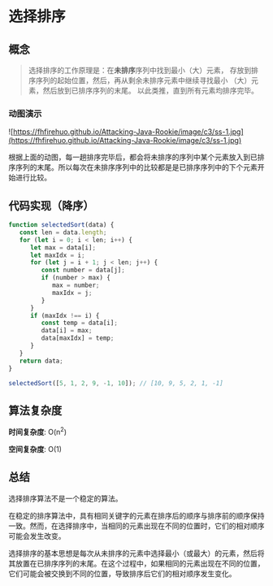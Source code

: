 # 选择排序

## 概念

> 选择排序的工作原理是：在**未排序**序列中找到最小（大）元素， 存放到排序序列的起始位置，然后，再从剩余未排序元素中继续寻找最小 （大）元素，然后放到已排序序列的末尾。 以此类推，直到所有元素均排序完毕。

### 动图演示

![https://fhfirehuo.github.io/Attacking-Java-Rookie/image/c3/ss-1.jpg](https://fhfirehuo.github.io/Attacking-Java-Rookie/image/c3/ss-1.jpg)

根据上面的动图，每一趟排序完毕后，都会将未排序的序列中某个元素放入到已排序序列的末尾。所以每次在未排序序列中的比较都是是已排序序列中的下个元素开始进行比较。

## 代码实现（降序）

```js
function selectedSort(data) {
   const len = data.length;
   for (let i = 0; i < len; i++) {
      let max = data[i];
      let maxIdx = i;
      for (let j = i + 1; j < len; j++) {
         const number = data[j];
         if (number > max) {
            max = number;
            maxIdx = j;
         }
      }
      if (maxIdx !== i) {
         const temp = data[i];
         data[i] = max;
         data[maxIdx] = temp;
      }
   }
   return data;
}

selectedSort([5, 1, 2, 9, -1, 10]); // [10, 9, 5, 2, 1, -1]
```

## 算法复杂度

**时间复杂度**: O(n<sup>2</sup>)

**空间复杂度**: O(1)

## 总结

选择排序算法不是一个稳定的算法。

在稳定的排序算法中，具有相同关键字的元素在排序后的顺序与排序前的顺序保持一致。然而，在选择排序中，当相同的元素出现在不同的位置时，它们的相对顺序可能会发生改变。

选择排序的基本思想是每次从未排序的元素中选择最小（或最大）的元素，然后将其放置在已排序序列的末尾。在这个过程中，如果相同的元素出现在不同的位置，它们可能会被交换到不同的位置，导致排序后它们的相对顺序发生变化。